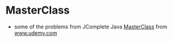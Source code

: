 # MasterClass

* some of the problems from JComplete Java [MasterClass](https://www.udemy.com/java-the-complete-java-developer-course/) from www.udemy.com
